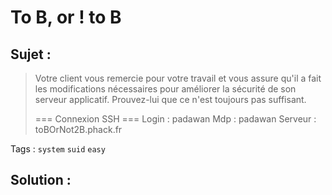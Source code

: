 # To B, or ! to B

## Sujet :

> Votre client vous remercie pour votre travail et vous assure qu'il a fait les modifications nécessaires pour améliorer la sécurité de son serveur applicatif.
> Prouvez-lui que ce n'est toujours pas suffisant.
>
> === Connexion SSH ===
> Login : padawan
> Mdp : padawan
> Serveur : toBOrNot2B.phack.fr

Tags : `system` `suid` `easy`

## Solution :
